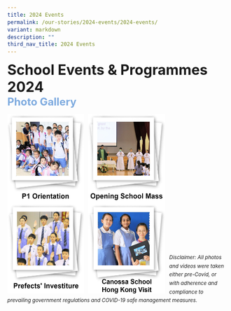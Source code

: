 ```yaml
---
title: 2024 Events
permalink: /our-stories/2024-events/2024-events/
variant: markdown
description: ""
third_nav_title: 2024 Events
---
```

<font size="6"><b>School Events &amp; Programmes 2024</b></font><br>
<font size="5" color="#7daadf"><b>Photo Gallery</b></font>


<center>

<p><a href="https://www.canossacatholicpri.moe.edu.sg/our-stories/2024-events/p1-orientation/"><img src="/images/Our%20Stories/2024/_P1_Orientation___Cover_Photo.jpg" style="width:175px;height:205px;margin-right:10px;" align="left"></a></p>

	
<p><a href="https://www.canossacatholicpri.moe.edu.sg/"><img src="/images/Our%20Stories/2024/_Opening_School_Mass___Cover_Photo.jpg" style="width:175px;height:205px;margin-right:10px;" align="left"></a></p>
	

<p><a href="https://www.canossacatholicpri.moe.edu.sg/"><img src="/images/Our%20Stories/2024/_Prefects__Investiture___Cover_Photo.jpg" style="width:175px;height:205px;margin-right:10px;" align="left"></a></p>
	
<br><br><br><br><br><br>
	
<p><a href="https://www.canossacatholicpri.moe.edu.sg/"><img src="/images/Our%20Stories/2024/_Canossa_School_Hong_Kong_Visit___Cover_Photo.jpg" style="width:175px;height:205px;margin-right:10px;" align="left"></a></p>

	
</center>


<br><br><br><br><br><br><br><br><br><br><br><br>
<sup><em>Disclaimer: All photos and videos were taken either pre-Covid, or with adherence and compliance to prevailing government regulations and COVID-19 safe management measures.</em></sup>